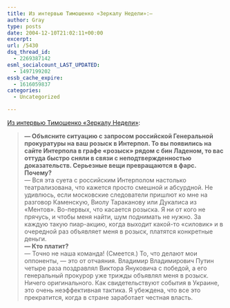 ```yaml
---
title: Из интервью Тимошенко «Зеркалу Недели»:—
author: Gray
type: posts
date: 2004-12-10T21:02:11+00:00
excerpt:
url: /5430
dsq_thread_id:
  - 2269387142
esml_socialcount_LAST_UPDATED:
  - 1497199202
essb_cache_expire:
  - 1616059837
categories:
  - Uncategorized

---
```








<a href="http://www.zerkalo-nedeli.com/nn/show/525/48660/" target="_blank">Из интервью Тимошенко &#171;Зеркалу Недели&#187;</a>:

> **&#8212; Объясните ситуацию с запросом российской Генеральной прокуратуры на ваш розыск в Интерпол. То вы появились на сайте Интерпола в графе &laquo;розыск&raquo; рядом с бин Ладеном, то вас оттуда быстро сняли в связи с неподтвержденностью доказательств. Серьезные вещи превращаются в фарс. Почему?**  
> &#8212; Вся эта суета с российским Интерполом настолько театрализована, что кажется просто смешной и абсурдной. Не удивлюсь, если московские следователи пришлют ко мне на разговор Каменскую, Виолу Тараканову или Дукалиса из &laquo;Ментов&raquo;. Во-первых, что касается розыска. Я ни от кого не прячусь, и чтобы меня найти, шум поднимать не нужно. За каждую такую пиар-акцию, когда выходит какой-то &laquo;силовик&raquo; и в очередной раз объявляет меня в розыск, платятся конкретные деньги.  
> **&#8212; Кто платит?**  
> &#8212; Точно не наша команда! (Смеется.) То, что делают мои оппоненты, &#8212; это от отчаяния. Владимир Владимирович Путин четыре раза поздравлял Виктора Януковича с победой, а его генеральный прокурор уже трижды объявлял меня в розыск. Ничего оригинального. Как свидетельствуют события в Украине, это очень неэффективная тактика. Я убеждена, что все это прекратится, когда в стране заработает честная власть.